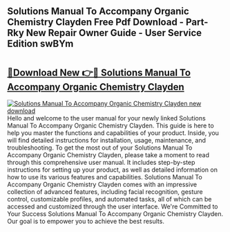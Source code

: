 ## Solutions Manual To Accompany Organic Chemistry Clayden Free Pdf Download - Part-Rky New Repair Owner Guide - User Service Edition swBYm

# <h2><a href="http://bc98546.oget.top/?id=Solutions+Manual+To+Accompany+Organic+Chemistry+Clayden">🔗Download New 👉🔴 Solutions Manual To Accompany Organic Chemistry Clayden</a></h2>

[![Solutions Manual To Accompany Organic Chemistry Clayden new download](https://i.imgur.com/5g1atiW.png)](http://bc98546.oget.top/?id=Solutions+Manual+To+Accompany+Organic+Chemistry+Clayden)
Hello and welcome to the user manual for your newly linked Solutions Manual To Accompany Organic Chemistry Clayden. This guide is here to help you master the functions and capabilities of your product. Inside, you will find detailed instructions for installation, usage, maintenance, and troubleshooting. To get the most out of your Solutions Manual To Accompany Organic Chemistry Clayden, please take a moment to read through this comprehensive user manual. It includes step-by-step instructions for setting up your product, as well as detailed information on how to use its various features and capabilities. Solutions Manual To Accompany Organic Chemistry Clayden comes with an impressive collection of advanced features, including facial recognition, gesture control, customizable profiles, and automated tasks, all of which can be accessed and customized through the user interface. We're Committed to Your Success Solutions Manual To Accompany Organic Chemistry Clayden. Our goal is to empower you to achieve the best results.
